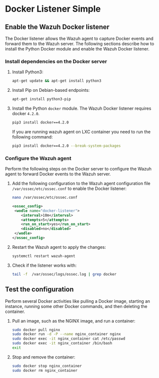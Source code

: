 # Docker Listener Simple

## Enable the Wazuh Docker listener
The Docker listener allows the Wazuh agent to capture Docker events and forward them to the Wazuh server. The following sections describe how to install the Python Docker module and enable the Wazuh Docker listener.

### Install dependencies on the Docker server
1. Install Python3:
    ```bash
    apt-get update && apt-get install python3
    ```

2. Install Pip on Debian-based endpoints:    
    ```bash
    apt-get install python3-pip
    ```

3. Install the Python <code>docker</code> module. The Wazuh Docker listener requires docker <code>4.2.0</code>.
    ```bash
    pip3 install docker==4.2.0
    ```

    If you are running wazuh agent on LXC container you need to run the following command:
    
    ```bash
    pip3 install docker==4.2.0 --break-system-packages
    ```

### Configure the Wazuh agent
Perform the following steps on the Docker server to configure the Wazuh agent to forward Docker events to the Wazuh server.

1. Add the following configuration to the Wazuh agent configuration file <code>/var/ossec/etc/ossec.conf</code> to enable the Docker listener:
    ```bash
    nano /var/ossec/etc/ossec.conf
    ```
    ```xml
    <ossec_config>
     <wodle name="docker-listener">
        <interval>10m</interval>
        <attempts>5</attempts>
        <run_on_start>yes</run_on_start>
        <disabled>no</disabled>
     </wodle>
    </ossec_config>
    ```

2. Restart the Wazuh agent to apply the changes:

    ```bash
    systemctl restart wazuh-agent
    ```

3. Check if the listener works with:

    ```bash
    tail -f  /var/ossec/logs/ossec.log | grep docker
    ```

## Test the configuration
Perform several Docker activities like pulling a Docker image, starting an instance, running some other Docker commands, and then deleting the container.
1. Pull an image, such as the NGINX image, and run a container:
    ```bash
    sudo docker pull nginx
    sudo docker run -d -P --name nginx_container nginx
    sudo docker exec -it nginx_container cat /etc/passwd
    sudo docker exec -it nginx_container /bin/bash
    exit
    ```

2. Stop and remove the container:

    ```bash
    sudo docker stop nginx_container
    sudo docker rm nginx_container
    ```
